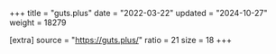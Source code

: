 +++
title = "guts.plus"
date = "2022-03-22"
updated = "2024-10-27"
weight = 18279

[extra]
source = "https://guts.plus/"
ratio = 21
size = 18
+++
